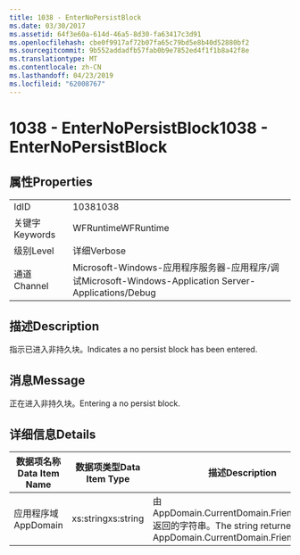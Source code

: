 ```yaml
---
title: 1038 - EnterNoPersistBlock
ms.date: 03/30/2017
ms.assetid: 64f3e60a-614d-46a5-8d30-fa63417c3d91
ms.openlocfilehash: cbe0f9917af72b07fa65c79bd5e8b40d52880bf2
ms.sourcegitcommit: 9b552addadfb57fab0b9e7852ed4f1f1b8a42f8e
ms.translationtype: MT
ms.contentlocale: zh-CN
ms.lasthandoff: 04/23/2019
ms.locfileid: "62008767"
---
```

# <a name="1038---enternopersistblock"></a><span data-ttu-id="fb770-102">1038 - EnterNoPersistBlock</span><span class="sxs-lookup"><span data-stu-id="fb770-102">1038 - EnterNoPersistBlock</span></span>
## <a name="properties"></a><span data-ttu-id="fb770-103">属性</span><span class="sxs-lookup"><span data-stu-id="fb770-103">Properties</span></span>  
  
|||  
|-|-|  
|<span data-ttu-id="fb770-104">Id</span><span class="sxs-lookup"><span data-stu-id="fb770-104">ID</span></span>|<span data-ttu-id="fb770-105">1038</span><span class="sxs-lookup"><span data-stu-id="fb770-105">1038</span></span>|  
|<span data-ttu-id="fb770-106">关键字</span><span class="sxs-lookup"><span data-stu-id="fb770-106">Keywords</span></span>|<span data-ttu-id="fb770-107">WFRuntime</span><span class="sxs-lookup"><span data-stu-id="fb770-107">WFRuntime</span></span>|  
|<span data-ttu-id="fb770-108">级别</span><span class="sxs-lookup"><span data-stu-id="fb770-108">Level</span></span>|<span data-ttu-id="fb770-109">详细</span><span class="sxs-lookup"><span data-stu-id="fb770-109">Verbose</span></span>|  
|<span data-ttu-id="fb770-110">通道</span><span class="sxs-lookup"><span data-stu-id="fb770-110">Channel</span></span>|<span data-ttu-id="fb770-111">Microsoft-Windows-应用程序服务器-应用程序/调试</span><span class="sxs-lookup"><span data-stu-id="fb770-111">Microsoft-Windows-Application Server-Applications/Debug</span></span>|  
  
## <a name="description"></a><span data-ttu-id="fb770-112">描述</span><span class="sxs-lookup"><span data-stu-id="fb770-112">Description</span></span>  
 <span data-ttu-id="fb770-113">指示已进入非持久块。</span><span class="sxs-lookup"><span data-stu-id="fb770-113">Indicates a no persist block has been entered.</span></span>  
  
## <a name="message"></a><span data-ttu-id="fb770-114">消息</span><span class="sxs-lookup"><span data-stu-id="fb770-114">Message</span></span>  
 <span data-ttu-id="fb770-115">正在进入非持久块。</span><span class="sxs-lookup"><span data-stu-id="fb770-115">Entering a no persist block.</span></span>  
  
## <a name="details"></a><span data-ttu-id="fb770-116">详细信息</span><span class="sxs-lookup"><span data-stu-id="fb770-116">Details</span></span>  
  
|<span data-ttu-id="fb770-117">数据项名称</span><span class="sxs-lookup"><span data-stu-id="fb770-117">Data Item Name</span></span>|<span data-ttu-id="fb770-118">数据项类型</span><span class="sxs-lookup"><span data-stu-id="fb770-118">Data Item Type</span></span>|<span data-ttu-id="fb770-119">描述</span><span class="sxs-lookup"><span data-stu-id="fb770-119">Description</span></span>|  
|--------------------|--------------------|-----------------|  
|<span data-ttu-id="fb770-120">应用程序域</span><span class="sxs-lookup"><span data-stu-id="fb770-120">AppDomain</span></span>|<span data-ttu-id="fb770-121">xs:string</span><span class="sxs-lookup"><span data-stu-id="fb770-121">xs:string</span></span>|<span data-ttu-id="fb770-122">由 AppDomain.CurrentDomain.FriendlyName 返回的字符串。</span><span class="sxs-lookup"><span data-stu-id="fb770-122">The string returned by AppDomain.CurrentDomain.FriendlyName.</span></span>|
